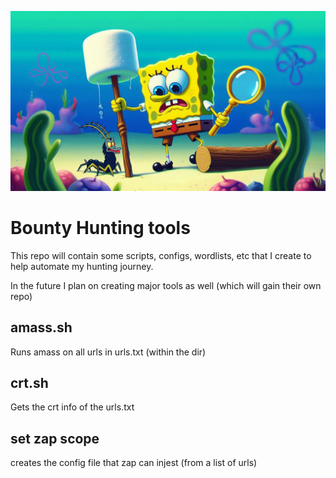 ![spongebob](repo/sponge.jpeg)
# Bounty Hunting tools
This repo will contain some scripts, configs, wordlists, etc that I create to help automate my hunting journey. 

In the future I plan on creating major tools as well (which will gain their own repo)
## amass.sh
Runs amass on all urls in urls.txt (within the dir) 
## crt.sh
Gets the crt info of the urls.txt
## set zap scope
creates the config file that zap can injest (from a list of urls)
